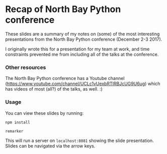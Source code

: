# Recap of North Bay Python conference

These slides are a summary of my notes on (some) of the most interesting presentations from the North Bay Python conference (December 2-3 2017).

I originally wrote this for a presentation for my team at work, and time constraints prevented me from including all of the talks at the conference.

### Other resources

The North Bay Python conference has a Youtube channel (https://www.youtube.com/channel/UCLc1vUexbRTlRBJcUG9U6ug) which has videos of most (all?) of the talks, as well. :)

### Usage

You can view these slides by running:

```
npm install

remarker
```

This will run a server on `localhost:8081` showing the slide presentation. Slides can be navigated via the arrow keys.

